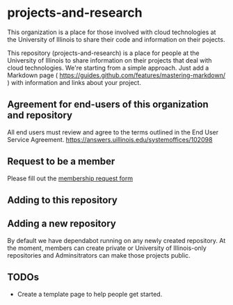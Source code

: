 # projects-and-research

This organization is a place for those involved with cloud technologies at the University of Illinois to share their code and information on their pojects.  

This repository (projects-and-research) is a place for people at the University of Illinois to share information on their projects that deal with cloud technologies. We're starting from a simple approach. Just add a Markdown page ( https://guides.github.com/features/mastering-markdown/ ) with information and links about your project.   

## Agreement for end-users of this organization and repository

All end users must review and agree to the terms outlined in the End User Service Agreement.  https://answers.uillinois.edu/systemoffices/102098

## Request to be a member

Please fill out the [membership request form]( https://forms.illinois.edu/sec/485553031 ) 


## Adding to this repository

## Adding a new repository

By default we have dependabot running on any newly created repository.  At the moment, members can create private or University of Illinois-only repositories and Adminsitrators can make those projects public.



## TODOs

  * Create a template page to help people get started.
